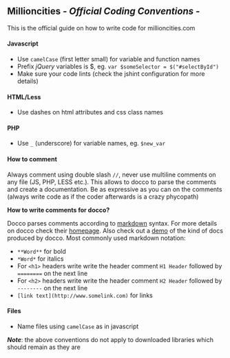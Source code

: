 ## Millioncities *- Official Coding Conventions -*

This is the official guide on how to write code for millioncities.com

#### Javascript
* Use `camelCase` (first letter small) for variable and function names
* Prefix *jQuery* variables is $, eg. `var $someSelector = $("#selectById")`
* Make sure your code lints (check the jshint configuration for more details)

#### HTML/Less
* Use dashes on html attributes and css class names 

#### PHP
* Use `_` (underscore) for variable names, eg. `$new_var`

#### How to comment
Always comment using double slash `//`, never use multiline comments on any file (JS, PHP, LESS etc.).
This allows to docco to parse the comments and create a documentation.
Be as expressive as you can on the comments (always write code as if the coder afterwards is a crazy phycopath)

**How to write comments for docco?**

Docco parses comments according to [markdown](http://daringfireball.net/projects/markdown/syntax) syntax.
For more details on docco check their [homepage](http://jashkenas.github.io/docco/).
Also check out a [demo](http://underscorejs.org/docs/underscore.html) of the kind of docs produced by docco.
Most commonly used markdown notation:
* `**Word**` for bold
* `*Word*` for italics
* For `<h1>` headers write write the header comment `H1 Header` followed by `========` on the next line
* For `<h2>` headers write write the header comment `H2 Header` followed by `--------` on the next line
* `[link text](http://www.somelink.com)` for links

#### Files
* Name files using `camelCase` as in javascript


*__Note__*: the above conventions do not apply to downloaded libraries which should remain as they are
